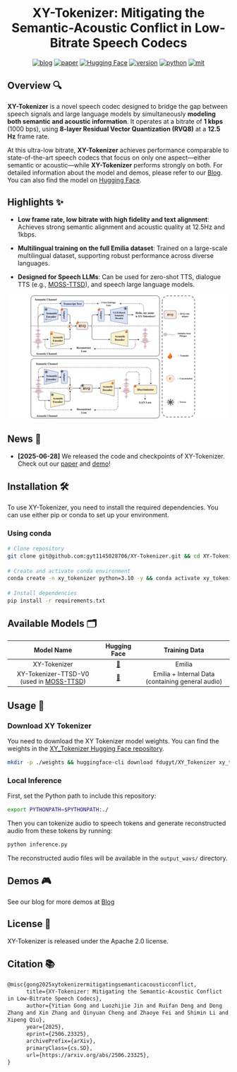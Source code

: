 <div align="center">
    <h1>
    XY-Tokenizer: Mitigating the Semantic-Acoustic Conflict in Low-Bitrate Speech Codecs
    </h1>
    <p>
    <a href="https://gyt1145028706.github.io/XY-Tokenizer.github.io/"><img src="https://img.shields.io/badge/Blog-Read%20More-green" alt="blog"></a>
    <a href="https://arxiv.org/pdf/2506.23325"><img src="https://img.shields.io/badge/Paper-Arxiv-red" alt="paper"></a>
    <a href="https://huggingface.co/fdugyt/XY_Tokenizer"><img src="https://img.shields.io/badge/%F0%9F%A4%97%20Hugging%20Face-Model%20Page-yellow" alt="Hugging Face"></a>
    <a href="https://github.com/"><img src="https://img.shields.io/badge/Python-3.10+-orange" alt="version"></a>
    <a href="https://github.com/OpenMOSS/MOSS-TTSD"><img src="https://img.shields.io/badge/PyTorch-2.0+-brightgreen" alt="python"></a>
    <a href="https://github.com/OpenMOSS/MOSS-TTSD"><img src="https://img.shields.io/badge/License-Apache%202.0-blue.svg" alt="mit"></a>
    </p>
</div>


## Overview 🔍

**XY-Tokenizer** is a novel speech codec designed to bridge the gap between speech signals and large language models by simultaneously **modeling both semantic and acoustic information**. It operates at a bitrate of **1 kbps** (1000 bps), using **8-layer Residual Vector Quantization (RVQ8)** at a **12.5 Hz** frame rate.

At this ultra-low bitrate, **XY-Tokenizer** achieves performance comparable to state-of-the-art speech codecs that focus on only one aspect—either semantic or acoustic—while **XY-Tokenizer** performs strongly on both. For detailed information about the model and demos, please refer to our [Blog](https://gyt1145028706.github.io/XY-Tokenizer.github.io/). You can also find the model on [Hugging Face](https://huggingface.co/fdugyt/XY_Tokenizer).

## Highlights ✨

- **Low frame rate, low bitrate with high fidelity and text alignment**: Achieves strong semantic alignment and acoustic quality at 12.5Hz and 1kbps.

- **Multilingual training on the full Emilia dataset**: Trained on a large-scale multilingual dataset, supporting robust performance across diverse languages.

- **Designed for Speech LLMs**: Can be used for zero-shot TTS, dialogue TTS (e.g., [MOSS-TTSD](https://github.com/OpenMOSS/MOSS-TTSD)), and speech large language models.

<div align="center">
    <p>
    <img src="assets/XY-Tokenizer-Architecture.png" alt="XY-Tokenizer" width="1000">
    </p>
</div>


## News 📢

- **[2025-06-28]** We released the code and checkpoints of XY-Tokenizer. Check out our [paper](https://arxiv.org/pdf/2506.23325) and [demo](https://gyt1145028706.github.io/XY-Tokenizer.github.io/)!     

## Installation 🛠️

To use XY-Tokenizer, you need to install the required dependencies. You can use either pip or conda to set up your environment.

### Using conda

```bash
# Clone repository
git clone git@github.com:gyt1145028706/XY-Tokenizer.git && cd XY-Tokenizer

# Create and activate conda environment
conda create -n xy_tokenizer python=3.10 -y && conda activate xy_tokenizer

# Install dependencies
pip install -r requirements.txt
```

## Available Models 🗂️

| Model Name | Hugging Face | Training Data |
|:----------:|:-------------:|:---------------:|
| XY-Tokenizer | [🤗](https://huggingface.co/fdugyt/XY_Tokenizer) | Emilia |
| XY-Tokenizer-TTSD-V0 (used in [MOSS-TTSD](https://github.com/OpenMOSS/MOSS-TTSD)) | [🤗](https://huggingface.co/fnlp/XY_Tokenizer_TTSD_V0/) | Emilia + Internal Data (containing general audio) |

## Usage 🚀

### Download XY Tokenizer

You need to download the XY Tokenizer model weights. You can find the weights in the [XY_Tokenizer Hugging Face repository](https://huggingface.co/fdugyt/XY_Tokenizer).

```bash
mkdir -p ./weights && huggingface-cli download fdugyt/XY_Tokenizer xy_tokenizer.ckpt --local-dir ./weights/
```

### Local Inference

First, set the Python path to include this repository:
```bash
export PYTHONPATH=$PYTHONPATH:./
```

Then you can tokenize audio to speech tokens and generate reconstructed audio from these tokens by running:
```python
python inference.py 
```

The reconstructed audio files will be available in the `output_wavs/` directory.

## Demos 🎮

See our blog for more demos at [Blog](https://gyt1145028706.github.io/XY-Tokenizer.github.io/)

## License 📜

XY-Tokenizer is released under the Apache 2.0 license.

## Citation 📚

```
@misc{gong2025xytokenizermitigatingsemanticacousticconflict,
      title={XY-Tokenizer: Mitigating the Semantic-Acoustic Conflict in Low-Bitrate Speech Codecs}, 
      author={Yitian Gong and Luozhijie Jin and Ruifan Deng and Dong Zhang and Xin Zhang and Qinyuan Cheng and Zhaoye Fei and Shimin Li and Xipeng Qiu},
      year={2025},
      eprint={2506.23325},
      archivePrefix={arXiv},
      primaryClass={cs.SD},
      url={https://arxiv.org/abs/2506.23325}, 
}
```
